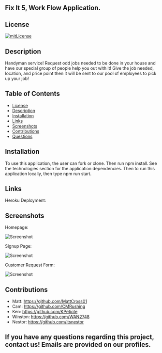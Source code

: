 ## Fix It 5, Work Flow Application.

## License
[![mitLicense](https://img.shields.io/badge/license-MIT-green?style=plastic)](https://choosealicense.com/licenses/bsd-3-clause/)

## Description

Handyman service! Request odd jobs needed to be done in your house and have our special group of people help you out with it! Give the job needed, location, and price point then it will be sent to our pool of employees to pick up your job!

## Table of Contents
  * [License](#license)
  * [Description](#description)
  * [Installation](#installation)
  * [Links](#links)
  * [Screenshots](#screenshots)
  * [Contributions](#contributions)
  * [Questions](#questions)

## Installation

To use this application, the user can fork or clone. Then run npm install. See the technologies section for the application dependencies. Then to run this application locally, then type npm run start.

## Links

Heroku Deployment: 

## Screenshots

Homepage: 

![Screenshot](https://i.ibb.co/7pYtxzV/homepage.png)

Signup Page: 

![Screenshot](https://i.ibb.co/dgVcd3k/signup.png)

Customer Request Form:

![Screenshot](https://i.ibb.co/Dfk0T4w/customers.png)


## Contributions

  * Matt: https://github.com/MattCross01
  * Cam: https://github.com/CMRushing
  * Ken: https://github.com/KPetiote
  * Winston: https://github.com/WAN2748
  * Nestor: https://github.com/itsnestor

## If you have any questions regarding this project, contact us! Emails are provided on our profiles.
